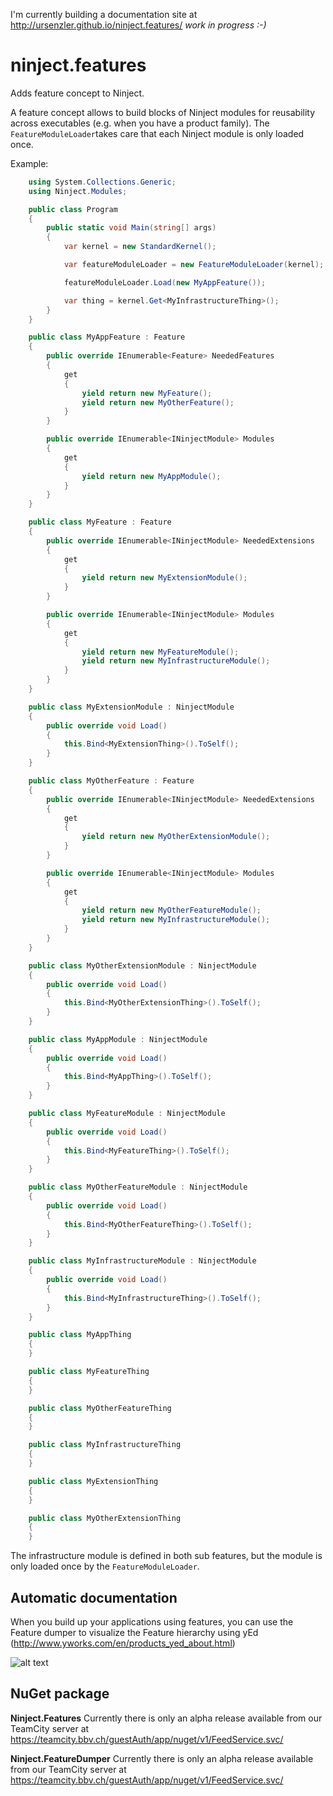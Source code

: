 I'm currently building a documentation site at http://ursenzler.github.io/ninject.features/ _work in progress :-)_


ninject.features
================

Adds feature concept to Ninject.

A feature concept allows to build blocks of Ninject modules for reusability across executables (e.g. when you have a product family). The `FeatureModuleLoader`takes care that each Ninject module is only loaded once.


Example:

```csharp
    using System.Collections.Generic;
    using Ninject.Modules;

    public class Program
    {
        public static void Main(string[] args)
        {
            var kernel = new StandardKernel();

            var featureModuleLoader = new FeatureModuleLoader(kernel);

            featureModuleLoader.Load(new MyAppFeature());

            var thing = kernel.Get<MyInfrastructureThing>();
        }
    }

    public class MyAppFeature : Feature
    {
        public override IEnumerable<Feature> NeededFeatures
        {
            get
            {
                yield return new MyFeature();
                yield return new MyOtherFeature();
            }
        }

        public override IEnumerable<INinjectModule> Modules
        {
            get
            {
                yield return new MyAppModule();
            }
        }
    }

    public class MyFeature : Feature
    {
        public override IEnumerable<INinjectModule> NeededExtensions
        {
            get
            {
                yield return new MyExtensionModule();
            }
        }

        public override IEnumerable<INinjectModule> Modules
        {
            get
            {
                yield return new MyFeatureModule();
                yield return new MyInfrastructureModule();
            }
        }
    }

    public class MyExtensionModule : NinjectModule
    {
        public override void Load()
        {
            this.Bind<MyExtensionThing>().ToSelf();
        }
    }

    public class MyOtherFeature : Feature
    {
        public override IEnumerable<INinjectModule> NeededExtensions
        {
            get
            {
                yield return new MyOtherExtensionModule();
            }
        }

        public override IEnumerable<INinjectModule> Modules
        {
            get
            {
                yield return new MyOtherFeatureModule();
                yield return new MyInfrastructureModule();
            }
        }
    }

    public class MyOtherExtensionModule : NinjectModule
    {
        public override void Load()
        {
            this.Bind<MyOtherExtensionThing>().ToSelf();
        }
    }

    public class MyAppModule : NinjectModule
    {
        public override void Load()
        {
            this.Bind<MyAppThing>().ToSelf();
        }
    }

    public class MyFeatureModule : NinjectModule
    {
        public override void Load()
        {
            this.Bind<MyFeatureThing>().ToSelf();
        }
    }

    public class MyOtherFeatureModule : NinjectModule
    {
        public override void Load()
        {
            this.Bind<MyOtherFeatureThing>().ToSelf();
        }
    }

    public class MyInfrastructureModule : NinjectModule
    {
        public override void Load()
        {
            this.Bind<MyInfrastructureThing>().ToSelf();
        }
    }

    public class MyAppThing
    {
    }

    public class MyFeatureThing
    {
    }

    public class MyOtherFeatureThing
    {
    }

    public class MyInfrastructureThing
    {
    }

    public class MyExtensionThing
    {
    }

    public class MyOtherExtensionThing
    {
    }
```

The infrastructure module is defined in both sub features, but the module is only loaded once by the `FeatureModuleLoader`.

Automatic documentation
-----------------------

When you build up your applications using features, you can use the Feature dumper to visualize the Feature hierarchy using yEd (http://www.yworks.com/en/products_yed_about.html)

![alt text](https://github.com/ursenzler/ninject.features/raw/master/documentation/features.png "Logo Title Text 1")


NuGet package
-------------

**Ninject.Features**
Currently there is only an alpha release available from our TeamCity server at https://teamcity.bbv.ch/guestAuth/app/nuget/v1/FeedService.svc/

**Ninject.FeatureDumper**
Currently there is only an alpha release available from our TeamCity server at https://teamcity.bbv.ch/guestAuth/app/nuget/v1/FeedService.svc/
